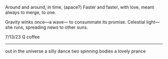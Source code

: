 Around and around, in time, (apace?)
Faster and faster, with love,
meant always to merge, to one.

Gravity winks once—a wave—
to consummate its promise.
Celestial light—she runs,
spreading news to other suns.


7/13/23
Q coffee

-----
out in the universe
a silly dance
two spinning bodies
a lovely prance
